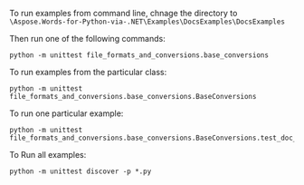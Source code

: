 To run examples from command line, chnage the directory to `\Aspose.Words-for-Python-via-.NET\Examples\DocsExamples\DocsExamples`

Then run one of the following commands:

```
python -m unittest file_formats_and_conversions.base_conversions
```

To run examples from the particular class:

```
python -m unittest file_formats_and_conversions.base_conversions.BaseConversions
```

To run one particular example:
```
python -m unittest file_formats_and_conversions.base_conversions.BaseConversions.test_doc_to_docx
```

To Run all examples:
```
python -m unittest discover -p *.py
```